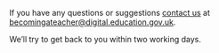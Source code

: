 If you have any questions or suggestions [contact us](mailto:becomingateacher@digital.education.gov.uk) at <becomingateacher@digital.education.gov.uk>.

We’ll try to get back to you within two working days.
